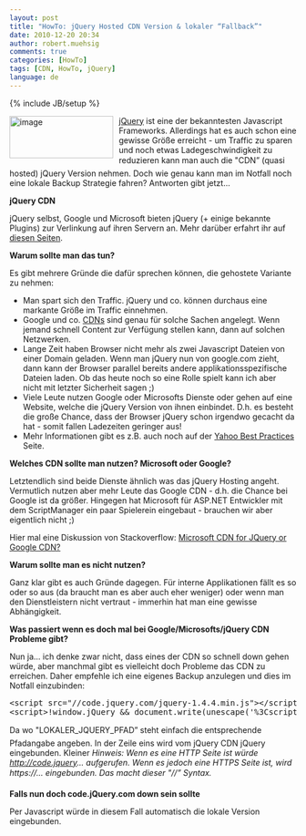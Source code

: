 ```yaml
---
layout: post
title: "HowTo: jQuery Hosted CDN Version & lokaler “Fallback”"
date: 2010-12-20 20:34
author: robert.muehsig
comments: true
categories: [HowTo]
tags: [CDN, HowTo, jQuery]
language: de
---
```

{% include JB/setup %}
<p><a href="{{BASE_PATH}}/assets/wp-images/image1144.png"><img style="border-bottom: 0px; border-left: 0px; margin: 0px 10px 0px 0px; display: inline; border-top: 0px; border-right: 0px" title="image" border="0" alt="image" align="left" src="{{BASE_PATH}}/assets/wp-images/image_thumb326.png" width="182" height="74" /></a> </p>  <p><a href="http://docs.jquery.com/Downloading_jQuery">jQuery</a> ist eine der bekanntesten Javascript Frameworks. Allerdings hat es auch schon eine gewisse Größe erreicht - um Traffic zu sparen und noch etwas Ladegeschwindigkeit zu reduzieren kann man auch die "CDN” (quasi hosted) jQuery Version nehmen. Doch wie genau kann man im Notfall noch eine lokale Backup Strategie fahren? Antworten gibt jetzt...</p>  <p><strong>jQuery CDN</strong></p>  <p>jQuery selbst, Google und Microsoft bieten jQuery (+ einige bekannte Plugins) zur Verlinkung auf ihren Servern an. Mehr darüber erfahrt ihr auf <a href="http://docs.jquery.com/Downloading_jQuery#CDN_Hosted_jQuery">diesen Seiten</a>.</p>  <p><strong>Warum sollte man das tun?</strong></p>  <p>Es gibt mehrere Gründe die dafür sprechen können, die gehostete Variante zu nehmen:</p>  <ul>   <li>Man spart sich den Traffic. jQuery und co. können durchaus eine markante Größe im Traffic einnehmen. </li>    <li>Google und co. <a href="http://en.wikipedia.org/wiki/Content_delivery_network">CDNs</a> sind genau für solche Sachen angelegt. Wenn jemand schnell Content zur Verfügung stellen kann, dann auf solchen Netzwerken.</li>    <li>Lange Zeit haben Browser nicht mehr als zwei Javascript Dateien von einer Domain geladen. Wenn man jQuery nun von google.com zieht, dann kann der Browser parallel bereits andere applikationsspezifische Dateien laden. Ob das heute noch so eine Rolle spielt kann ich aber nicht mit letzter Sicherheit sagen ;)</li>    <li>Viele Leute nutzen Google oder Microsofts Dienste oder gehen auf eine Website, welche die jQuery Version von ihnen einbindet. D.h. es besteht die große Chance, dass der Browser jQuery schon irgendwo gecacht da hat - somit fallen Ladezeiten geringer aus!</li>    <li>Mehr Informationen gibt es z.B. auch noch auf der <a href="http://developer.yahoo.com/performance/rules.html">Yahoo Best Practices</a> Seite.</li> </ul>  <p><strong>Welches CDN sollte man nutzen? Microsoft oder Google?</strong></p>  <p>Letztendlich sind beide Dienste ähnlich was das jQuery Hosting angeht. Vermutlich nutzen aber mehr Leute das Google CDN - d.h. die Chance bei Google ist da größer. Hingegen hat Microsoft für ASP.NET Entwickler mit dem ScriptManager ein paar Spielerein eingebaut - brauchen wir aber eigentlich nicht ;)</p>  <p>Hier mal eine Diskussion von Stackoverflow: <a href="http://stackoverflow.com/questions/1447184/microsoft-cdn-for-jquery-or-google-cdn">Microsoft CDN for JQuery or Google CDN?</a></p>  <p><strong>Warum sollte man es nicht nutzen?</strong></p>  <p>Ganz klar gibt es auch Gründe dagegen. Für interne Applikationen fällt es so oder so aus (da braucht man es aber auch eher weniger) oder wenn man den Dienstleistern nicht vertraut - immerhin hat man eine gewisse Abhängigkeit.</p>  <p><strong>Was passiert wenn es doch mal bei Google/Microsofts/jQuery CDN Probleme gibt?</strong></p>  <p>Nun ja... ich denke zwar nicht, dass eines der CDN so schnell down gehen würde, aber manchmal gibt es vielleicht doch Probleme das CDN zu erreichen. Daher empfehle ich eine eigenes Backup anzulegen und dies im Notfall einzubinden:</p>  <div style="padding-bottom: 0px; margin: 0px; padding-left: 0px; padding-right: 0px; display: inline; float: none; padding-top: 0px" id="scid:812469c5-0cb0-4c63-8c15-c81123a09de7:5b7980ef-a99b-4a1b-a519-0c52e03e8341" class="wlWriterEditableSmartContent"><pre name="code" class="c#">&lt;script src="//code.jquery.com/jquery-1.4.4.min.js"&gt;&lt;/script&gt;
&lt;script&gt;!window.jQuery &amp;&amp; document.write(unescape('%3Cscript src="LOKALER_JQUERY_PFAD"%3E%3C/script%3E'))&lt;/script&gt;</pre></div>

<p>Da wo "LOKALER_JQUERY_PFAD” steht einfach die entsprechende Pfadangabe angeben. In der Zeile eins wird vom jQuery CDN jQuery eingebunden. Kleiner <em>Hinweis: Wenn es eine HTTP Seite ist würde </em><a href="http://code.jquery"><em>http://code.jquery</em></a><em>... aufgerufen. Wenn es jedoch eine HTTPS Seite ist, wird https://... eingebunden. Das macht dieser "//” Syntax.</em></p>

<p><strong>Falls nun doch code.jQuery.com down sein sollte</strong></p>

<p>Per Javascript würde in diesem Fall automatisch die lokale Version eingebunden.</p>
